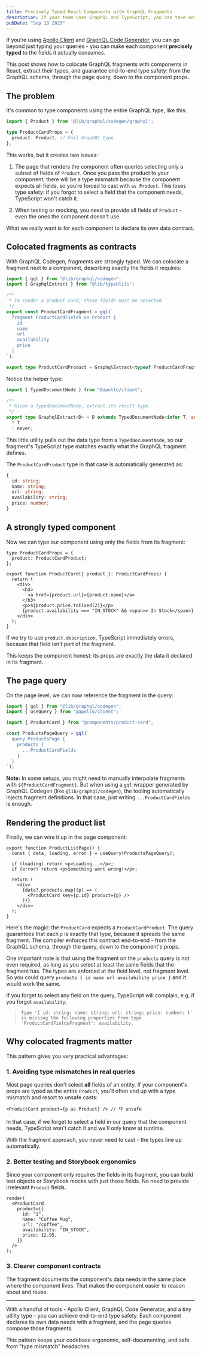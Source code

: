 ```yaml
---
title: Precisely Typed React Components with GraphQL Fragments
description: If your team uses GraphQL and TypeScript, you can take advantage of code generation to colocate fragments with React components, achieving type safety all the way from the page query down to the component props, without over- or under-fetching.
pubDate: "Sep 13 2025"
---
```


If you’re using [Apollo Client](https://github.com/apollographql/apollo-client) and [GraphQL Code Generator](https://github.com/dotansimha/graphql-code-generator), you can go beyond just typing your queries - you can make each component **precisely typed** to the fields it actually consumes.

This post shows how to colocate GraphQL fragments with components in React, extract their types, and guarantee end-to-end type safety: from the GraphQL schema, through the page query, down to the component props.

## The problem

It's common to type components using the entire GraphQL type, like this:

```ts
import { Product } from '@lib/graphql/codegen/graphql';

type ProductCardProps = {
  product: Product; // Full GraphQL type
};
```

This works, but it creates two issues:

1. The page that renders the component often queries selecting only a subset of fields of `Product`. Once you pass the product to your component, there will be a type mismatch because the component expects all fields, so you’re forced to cast with `as Product`. This loses type safety: if you forgot to select a field that the component needs, TypeScript won't catch it.

2. When testing or mocking, you need to provide all fields of `Product` - even the ones the component doesn't use.

What we really want is for each component to declare its own data contract.

## Colocated fragments as contracts

With GraphQL Codegen, fragments are strongly typed. We can colocate a fragment next to a component, describing exactly the fields it requires:

```ts
import { gql } from "@lib/graphql/codegen";
import { GraphqlExtract } from "@lib/typeUtils";

/**
 * To render a product card, these fields must be selected
 */
export const ProductCardFragment = gql(`
  fragment ProductCardFields on Product {
    id
    name
    url
    availability
    price
  }
`);

export type ProductCardProduct = GraphqlExtract<typeof ProductCardFragment>;
```

Notice the helper type:

```ts
import { TypedDocumentNode } from "@apollo/client";

/**
 * Given a TypedDocumentNode, extract its result type.
 */
export type GraphqlExtract<D> = D extends TypedDocumentNode<infer T, any>
  ? T
  : never;
```

This little utility pulls out the data type from a `TypedDocumentNode`, so our fragment's TypeScript type matches exactly what the GraphQL fragment defines.

The `ProductCardProduct` type in that case is automatically generated as:

```ts
{
  id: string;
  name: string;
  url: string;
  availability: string;
  price: number;
}
```

## A strongly typed component

Now we can type our component using only the fields from its fragment:

```tsx
type ProductCardProps = {
  product: ProductCardProduct;
};

export function ProductCard({ product }: ProductCardProps) {
  return (
    <div>
      <h3>
        <a href={product.url}>{product.name}</a>
      </h3>
      <p>${product.price.toFixed(2)}</p>
      {product.availability === "IN_STOCK" && <span>✔ In Stock</span>}
    </div>
  );
}
```

If we try to use `product.description`, TypeScript immediately errors, because that field isn't part of the fragment.

This keeps the component honest: its props are exactly the data it declared in its fragment.

## The page query

On the page level, we can now reference the fragment in the query:

```ts
import { gql } from "@lib/graphql/codegen";
import { useQuery } from "@apollo/client";

import { ProductCard } from "@components/product-card";

const ProductsPageQuery = gql(`
  query ProductsPage {
    products {
      ...ProductCardFields
    }
  }
`);
```

**Note:** In some setups, you might need to manually interpolate fragments with `${ProductCardFragment}`. But when using a `gql` wrapper generated by GraphQL Codegen (like `@lib/graphql/codegen`), the tooling automatically injects fragment definitions. In that case, just writing `...ProductCardFields` is enough.

## Rendering the product list

Finally, we can wire it up in the page component:

```tsx
export function ProductListPage() {
  const { data, loading, error } = useQuery(ProductsPageQuery);

  if (loading) return <p>Loading...</p>;
  if (error) return <p>Something went wrong!</p>;

  return (
    <div>
      {data?.products.map((p) => (
        <ProductCard key={p.id} product={p} />
      ))}
    </div>
  );
}
```

Here's the magic: the `ProductCard` expects a `ProductCardProduct`. The query guarantees that each `p` is exactly that type, because it spreads the same fragment. The compiler enforces this contract end-to-end - from the GraphQL schema, through the query, down to the component's props.

One important note is that using the fragment on the `products` query is not even required, as long as you select at least the same fields that the fragment has. The types are enforced at the field level, not fragment level. So you could query `products { id name url availability price }` and it would work the same.

If you forget to select any field on the query, TypeScript will complain, e.g. if you forgot `availability`:

> `Type '{ id: string; name: string; url: string; price: number; }' is missing the following properties from type 'ProductCardFieldsFragment': availability.`

## Why colocated fragments matter

This pattern gives you very practical advantages:

### 1. Avoiding type mismatches in real queries

Most page queries don't select **all** fields of an entity. If your component's props are typed as the entire `Product`, you'll often end up with a type mismatch and resort to unsafe casts:

```tsx
<ProductCard product={p as Product} /> // 👎 unsafe
```

In that case, if we forget to select a field in our query that the component needs, TypeScript won't catch it and we'll only know at runtime.

With the fragment approach, you never need to cast - the types line up automatically.

### 2. Better testing and Storybook ergonomics

Since your component only requires the fields in its fragment, you can build test objects or Storybook mocks with just those fields. No need to provide irrelevant `Product` fields.

```tsx
render(
  <ProductCard
    product={{
      id: "1",
      name: "Coffee Mug",
      url: "/coffee",
      availability: "IN_STOCK",
      price: 12.95,
    }}
  />
);
```

### 3. Clearer component contracts

The fragment documents the component's data needs in the same place where the component lives. That makes the component easier to reason about and reuse.

---

With a handful of tools - Apollo Client, GraphQL Code Generator, and a tiny utility type - you can achieve end-to-end type safety. Each component declares its own data needs with a fragment, and the page queries compose those fragments.

This pattern keeps your codebase ergonomic, self-documenting, and safe from "type mismatch" headaches.
